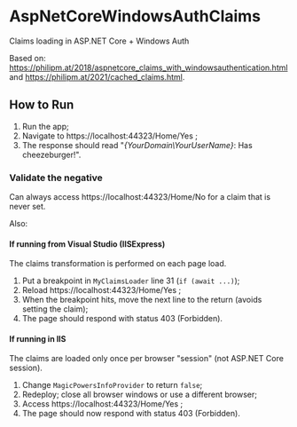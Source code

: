 # AspNetCoreWindowsAuthClaims
Claims loading in ASP.NET Core + Windows Auth

Based on: https://philipm.at/2018/aspnetcore_claims_with_windowsauthentication.html  
and https://philipm.at/2021/cached_claims.html.

## How to Run

1. Run the app;
2. Navigate to https://localhost:44323/Home/Yes ;
3. The response should read "*{YourDomain\YourUserName}*: Has cheezeburger!".

### Validate the negative

Can always access https://localhost:44323/Home/No for a claim that is never set.

Also:

####  If running from Visual Studio (IISExpress)

The claims transformation is performed on each page load.

1. Put a breakpoint in `MyClaimsLoader` line 31 (`if (await ...)`);
2. Reload https://localhost:44323/Home/Yes ;
3. When the breakpoint hits, move the next line to the return (avoids setting the claim);
4. The page should respond with status 403 (Forbidden).

#### If running in IIS

The claims are loaded only once per browser "session" (not ASP.NET Core session).

1. Change `MagicPowersInfoProvider` to return `false`;
2. Redeploy; close all browser windows or use a different browser;
3. Access  https://localhost:44323/Home/Yes ;
4. The page should now respond with status 403 (Forbidden).
